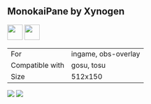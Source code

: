 ## MonokaiPane by Xynogen

<a href="https://osuck.link/redirect/https://github.com/tosuapp/counters/releases/download/1.0/monokaipane.by.xynogen.v1.0.zip" target="_blank"><img height="35" src="https://img.shields.io/badge/Download_PP_Counter-67A564?style=for-the-badge&logo=cloud&logoColor=white" /></a>  <a href="https://github.com/Xyn0gen" target="_blank"><img height="35" src="https://img.shields.io/badge/github-000000?style=for-the-badge&logo=github&logoColor=white" /></a>  

|||
| ------------- | ------------- |
| For | ingame, obs-overlay |
| Compatible with | gosu, tosu |
| Size |  512x150 |


<img src="/.github/images/monokaipane by xynogen.jpg" /> <img src="/.github/gifs/monokaipane by xynogen.gif" /> 

